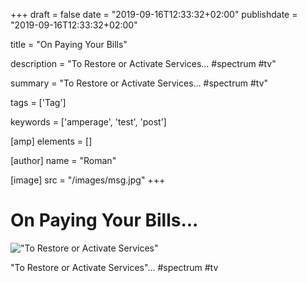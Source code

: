 +++
draft = false
date = "2019-09-16T12:33:32+02:00"
publishdate = "2019-09-16T12:33:32+02:00"

title = "On Paying Your Bills"

description = "To Restore or Activate Services... #spectrum #tv"

summary = "To Restore or Activate Services... #spectrum #tv"

tags = ['Tag']

keywords = ['amperage', 'test', 'post']

[amp]
    elements = []

[author]
    name = "Roman"

[image]
    src = "/images/msg.jpg"
+++

# On Paying Your Bills...

!["To Restore or Activate Services"](/images/msg.jpg)

"To Restore or Activate Services"... #spectrum #tv
